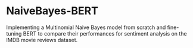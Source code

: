 # NaiveBayes-BERT

Implementing a Multinomial Naive Bayes model from scratch and fine-tuning BERT to compare their performances for sentiment analysis on the IMDB movie reviews dataset.
